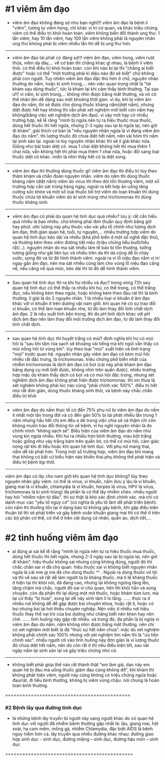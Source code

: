 # #1 viêm âm đạo
+ viêm âm đạo không đáng sợ như bạn nghĩ!!!
viêm âm đạo là bệnh lí "viêm", tương tự viêm họng, chỉ khác vị trí cơ quan, và khác triệu chứng.
viêm có thể điều trị khỏi hoàn toàn.
viêm không biến đổi thành ung thư. 
1 lần viêm, hay 10 lần viêm, hay 100 lần viêm không phải là nguyên nhân ung thư 
không phải bị viêm nhiều lần thì dễ bị ung thư hơn.
--------------------
+ viêm âm đạo tái phát có đáng sợ!!!
viêm âm đạo, viêm họng, viêm ruột thừa, viêm dạ dày,... về cơ bản thì chẳng khác gì nhau, là bệnh lí viêm thôi.
có thể điều trị khỏi hoàn toàn.
còn khi nào bị lại thì "chẳng ai biết được" hoặc có thể "một trường phái kì diệu nào đó sẽ biết" chứ không phải con người.
Tuy nhiên viêm âm đạo đặc thù hơn ở chỗ, nguyên nhân thường do nấm, hoặc kí sinh trùng,... nên việc quan trọng nhất là "tái khám sau dùng thuốc", tức là khám lại khi cảm thấy bình thường.
Tại sao ư!!! vì nấm, kí sinh trùng,... không nhìn được bằng mắt thường, và nó có thể nhân lên dễ dàng sau một khoảng thời gian.
ví dụ, khi bị viêm âm đạo do nấm, thì sẽ được cho dùng thuốc kháng nấm(diệt nấm), nhưng diệt được hết hay không thì vẫn phải xét nghiệm mới biết còn nấm hay không(bằng việc xét nghiệm dịch âm đạo).
vì vậy mới hay có nhiều trường hợp, kể lể rằng "mình bị ngứa nên tự ra hiệu thuốc mua thuốc, dùng hết thuốc thì hết ngứa, nhưng 2-3 ngày sau lại bị ngứa lại, nên giờ đi khám". giải thích cơ bản là "nếu nguyên nhân ngứa là vì đang viêm âm đạo do nấm", thì lượng thuốc đó chưa diệt hết nấm, nên vài hôm thì nấm lại sinh sản lại. ngoài ra tùy nguyên nhân khác thì sẽ lí giải khác nữa.
Giống như bài toán diệt cỏ. mua 1 chai diệt không hết thì mua thêm 1 chai nữa, vẫn không hết thì phải mua thêm 1 chai nữa, hoặc đổi sang loại thuốc diệt cỏ khác. miễn là nhìn thấy hết cỏ là diệt xong. 
--------------------
+ viêm âm đạo thì thường dùng thuốc gì!
viêm âm đạo thì điều trị tùy theo thăm khám và chẩn đoán nguyên nhân.
viêm do nấm thì dùng thuốc kháng nấm (diệt nấm)
viêm do virus thì theo dõi tổn thương viêm, một số trường hợp cần sát trùng hàng ngày, ngoài ra kết hợp ăn uống tăng cường sức khỏe và một số loại thuốc bổ trợ
viêm do loạn khuẩn thì dùng thuốc chứa lợi khuẩn
viêm do kí sinh trùng như trichomonas thì dùng thuốc kháng sinh.
--------------------
+ viêm âm đạo có phải do quan hệ tình dục quá nhiều?
lưu ý: rất cần hiểu quá nhiều là bao nhiêu. chứ không phải đơn thuẩn quy định bằng giờ hay phút. ước lượng này phụ thuộc vào vài yếu tố chính như lượng dịch âm đạo, thời gian quan hệ, tuổi, tự nguyện,...
nhiều trường hợp viêm do quan hệ tình dục kéo dài và nhiều (khá phổ biến ở một số nghề đặc thù), và thường kèm theo viêm đường tiết niệu (triệu chứng tiểu buốt/tiểu rắt/...).
nguyên nhân do ma sát nhiều làm tế bào bị tổn thương. 
tưởng tượng giống như gãi liên tục và nhiều trên da thì da cũng dễ bị chày xước, sưng đỏ và từ đó hình thành viêm.
ngoài ra vì lỗ niệu đạo nằm vị trí ngay gần âm đạo, nên ma sát nhiều cũng làm cho vùng lỗ niệu đạo căng nề, nếu căng nề quá mức, kéo dài thì từ đó dễ hình thành viêm.
--------------------
+ Sau quan hệ tình dục thì ra khí hư nhiều và đục?
trong vòng 72h sau quan hệ tình dục có thể thấy ra nhiều khí hư, có thể trong, có thể trắng đục, nếu không kèm theo ngứa, hoặc không kèm theo đau rát thì là bình thường.
lí giải là do 2 nguyên nhân.
1 là nhiều loại vi khuẩn ở âm đạo khác với vi khuẩn ở trên dương vật nam giới. khi quan hệ có sự trao đổi vi khuẩn, có thể làm loạn khuẩn nhẹ, từ đó làm thay đổi tính chất dịch âm đạo.
2 là nếu xuất tinh bên trong, thì do pH tinh dịch khác với pH dịch âm đạo nên làm thay đổi môi trường dịch âm đạo, từ đó làm thay đổi tính chất dịch.
--------------------
+ sau quan hệ tình dục thì huyết trắng có mùi?
định nghĩa khí hư có mùi hôi là "sau khi tắm rửa sạch sẽ khoảng vài tiếng mà khi ngửi vẫn thấy có mùi nồng hôi từ vùng kín".
tùy theo loại "mùi" xuất hiện và tình trạng "mùi" trước quan hệ.
nguyên nhân gây viêm âm đạo có kèm mùi hôi nhiều rất đặc trưng, là trichomonas. triệu chứng phổ biến nhất của nhiễm trichomonas là dịch âm đạo có bọt (cái này phải khám âm đạo bằng dụng cụ mới biết được, không nhìn trên quần được).
nhiều trường hợp mặc dù khám thấy dịch có bọt và có mùi hôi đặc trưng, nhưng xét nghiệm dịch âm đạo không phát hiện được trichomonas. thì xin thưa là xét nghiệm không phải lúc nào cũng "phải chính xác 100%".
điều trị hết mùi rất đơn giản, dùng thuốc kháng sinh thôi, và bệnh này chắc chắn điều trị khỏi
-------------------
+ viêm âm đạo do nấm
thực tế có đến 75% phụ nữ bị viêm âm đạo do nấm ít nhất một lần trong đời và có đến gần 50% bị tái phát nhiều lần trong 1 năm nhưng hầu hết chị em đều e dè trong việc chia sẻ và thậm chí còn không muốn trao đổi thông tin về bệnh, vì họ nghĩ nguyên nhân là do chính mình “không sạch sẽ”. Biểu hiện của viêm âm đạo do nấm  như vùng kín ngứa nhiều. Khí hư ra nhiều hơn bình thường, màu bột trắng hoặc giống như vảy trắng bám trên quần lót, có thể có mùi hôi, cảm giác nóng rát khi đi tiểu hoặc khi quan hệ tình dục. Với phụ nữ mang thai, nấm dễ tái phát hơn. Trong một số trường hợp, viêm âm đạo khi mang thai không có bất cứ biểu hiện nào khiến thai phụ không thể phát hiện và điều trị bệnh kịp thời.

--------------------
viêm âm đạo có lây cho nam giới khi quan hệ tình dục không?
tùy theo nguyên nhân gây viêm.
có thể là virus, vi khuẩn, nấm (lưu ý lậu là vi khuẩn, giang mai là vi khuẩn, chlamydia là vi khuẩn, herpes là virus, HPV là virus, trichomonas là kí sinh trùng)
đa phần là có thể lây nhiễm chéo.
nhiều người hay hỏi "nhiễm nấm từ đâu". thì sự thật là khó xác định chính xác. mà chỉ có danh mục các "yếu tố nguy cơ" (có nghĩa là yếu tố làm dễ phát triển bệnh). còn nấm thì thường tồn tại ở dạng bào tử không gây bệnh, khi gặp điều kiện thuận lợi thì sẽ phát triển và gây bệnh
xoắn khuẩn giang mai thì có thể ở trên các bộ phận cơ thể, có thể ở trên vật dụng cá nhân, quần áo, dịch tiết,...

# #2 tình huống viêm âm đạo
+ ai đúng ai sai
kể lể rằng "mình bị ngứa nên tự ra hiệu thuốc mua thuốc, dùng hết thuốc thì hết ngứa, nhưng 2-3 ngày sau lại bị ngứa lại, nên giờ đi khám". hiệu thuốc không sai nhưng cũng không đúng, người đó thì chắc chắn sai vì đã chủ quan.
hiệu thuốc sai vì không biết nguyên nhân ngứa là cái mie gì mà đã cho dùng thuốc ^^ . Ngoài ra dùng thuốc vô tội vạ thì về sau sẽ rất dễ làm người ta bị kháng thuốc. mà tỉ lệ kháng thuốc ở hiện tại thì khỏi nói, đã đang cao, nhưng lại không ngừng tăng lên, tăng chậm mà chắc.
người đó sai vì chủ quan. hên thì khỏi hẳn và xong chuyện. còn đa phần thì lại dùng một mớ thuốc, hoặc khám tùm lum, mà lại cứ thấy "bị hoài", xong lại dễ nảy sinh tâm lí lo lắng.
......
thực ra ở nhiều nơi không dễ để gặp được bsi chuyên khoa, hoặc rất ít, hoặc có bsi nhưng bsi lại hơi thiếu chuyên nghiệp. Nên việc ở nhiều nơi hiệu thuốc thay thế vai trò của bsi dường như chẳng biết nên khen hay nên chê. 
......
tình huống này gặp rất nhiều. và trong đó, đa phần là bị ngứa vì viêm âm đạo do nấm. 
nấm không nhìn được bằng mắt thường. nên chỉ có xét nghiệm mới biết là đã "thực sự hết nấm chưa". mặc dù xét nghiệm không phải chính xác 100% nhưng với xét nghiệm tìm nấm thì là "ưu tiên chính xác".
nhiều người rơi vào tình huống này đơn giản là vì lượng thuốc đó chưa diệt hết nấm, nên dù còn rất ít thì nếu điều kiện tốt, sau vài ngày nấm lại sinh sản lại và gây triệu chứng như cũ.
----------------------
+ không biết phải giúp thế nào
rất thành thật "em làm gái, dạo này em quan hệ bị đau mà uống thuốc giảm đau cũng không đỡ", khi khám thì không phát hiện viêm, người này cũng không có triệu chứng ngứa hoặc đau/rát, đi tiểu bình thường, không bị viêm vùng chậu. nói chung là hoàn toàn bình thường. 



============================================
### #2 Bệnh lây qua đường tình dục
+ là những bệnh lây truyền từ người này sang người khác do có quan hệ tình dục với người đã nhiễm bệnh
thường gặp nhất là: lậu, giang mai, hột xoài, hạ cam mềm, mồng gà, nhiễm Chlamydia, đặc biệt AIDS là bệnh nguy hiểm hơn cả.
lây truyền qua nhiều đường khác nhau: đường giao hợp sinh dục - sinh dục, đường miệng – sinh dục, đường hậu môn – sinh dục




=============================================
